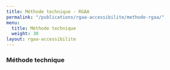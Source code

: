 ```yaml
---
title: Méthode technique - RGAA
permalink: "/publications/rgaa-accessibilite/methode-rgaa/"
menu:
  title: Méthode technique
  weight: 30
layout: rgaa-accessibilite
---
```


### Méthode technique